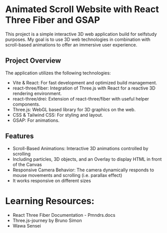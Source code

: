 # Animated Scroll Website with React Three Fiber and GSAP

This project is a simple interactive 3D web application build for selfstudy purposes. My goal is to use 3D web technologies in combination with scroll-based animations to offer an immersive user experience.

## Project Overview

The application utilizes the following technologies:

- Vite & React: For fast development and optimized build management.
- react-three/fiber: Integration of Three.js with React for a reactive 3D rendering environment.
- react-three/drei: Extension of react-three/fiber with useful helper components.
- Three.js: WebGL based library for 3D graphics on the web.
- CSS & Tailwind CSS: For styling and layout.
- GSAP: For animations.

## Features

- Scroll-Based Animations: Interactive 3D animations controlled by scrolling
- Including particles, 3D objects, and an Overlay to display HTML in front of the Canvas
- Responsive Camera Behavior: The camera dynamically responds to mouse movements and scrolling (i.e. parallax effect)
- It works responsive on different sizes

# Learning Resources:

- React Three Fiber Documentation - Pmndrs.docs
- Three.js-journey by Bruno Simon
- Wawa Sensei
